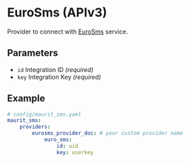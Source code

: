 # EuroSms (APIv3)

Provider to connect with [EuroSms](https://www.eurosms.com/) service.

## Parameters

 * `id` Integration ID *(required)*
 * `key` Integration Key *(required)*

## Example

``` yaml
# config/maurit_sms.yaml
maurit_sms:
    providers:
        eurosms_provider_doc: # your custom provider name
            euro_sms:
                id: uid
                key: userkey
```
